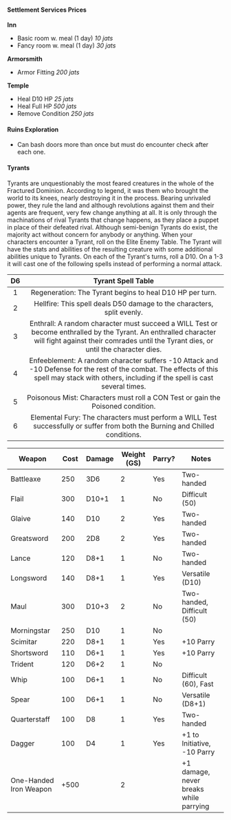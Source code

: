 #### Settlement Services Prices

**Inn**
-  Basic room w. meal (1 day) *10 jats*
- Fancy room w. meal (1 day) *30 jats*

**Armorsmith** 
 - Armor Fitting *200 jats*

**Temple**
- Heal D10 HP *25 jats*
- Heal Full HP *500 jats*
- Remove Condition *250 jats*
#### Ruins Exploration

- Can bash doors more than once but must do encounter check after each one.
#### Tyrants

Tyrants are unquestionably the most feared creatures in the whole of the Fractured Dominion. According to legend, it was them who brought the world to its knees, nearly destroying it in the process. Bearing unrivaled power, they rule the land and although revolutions against them and their agents are frequent, very few change anything at all. It is only through the machinations of rival Tyrants that change happens, as they place a puppet in place of their defeated rival. Although semi-benign Tyrants do exist, the majority act without concern for anybody or anything. When your characters encounter a Tyrant, roll on the Elite Enemy Table. The Tyrant will have the stats and abilities of the resulting creature with some additional abilities unique to Tyrants. On each of the Tyrant's turns, roll a D10. On a 1-3 it will cast one of the following spells instead of performing a normal attack.

| D6  |                                                                                           Tyrant Spell Table                                                                                            |
| :-: | :-----------------------------------------------------------------------------------------------------------------------------------------------------------------------------------------------------: |
|  1  |                                                                        Regeneration: The Tyrant begins to heal D10 HP per turn.                                                                         |
|  2  |                                                                 Hellfire: This spell deals D50 damage to the characters, split evenly.                                                                  |
|  3  | Enthrall: A random character must succeed a WILL Test or become enthralled by the Tyrant. An enthralled character will fight against their comrades until the Tyrant dies, or until the character dies. |
|  4  |     Enfeeblement: A random character suffers -10 Attack and -10 Defense for the rest of the combat. The effects of this spell may stack with others, including if the spell is cast several times.      |
|  5  |                                                             Poisonous Mist: Characters must roll a CON Test or gain the Poisoned condition.                                                             |
|  6  |                                      Elemental Fury: The characters must perform a WILL Test successfully or suffer from both the Burning and Chilled conditions.                                       |


| Weapon                 | Cost | Damage | Weight (GS) | Parry? | Notes                                  |
| ---------------------- | ---- | ------ | ----------- | ------ | -------------------------------------- |
| Battleaxe              | 250  | 3D6    | 2           | Yes    | Two-handed                             |
| Flail                  | 300  | D10+1  | 1           | No     | Difficult (50)                         |
| Glaive                 | 140  | D10    | 2           | Yes    | Two-handed                             |
| Greatsword             | 200  | 2D8    | 2           | Yes    | Two-handed                             |
| Lance                  | 120  | D8+1   | 1           | No     | Two-handed                             |
| Longsword              | 140  | D8+1   | 1           | Yes    | Versatile (D10)                        |
| Maul                   | 300  | D10+3  | 2           | No     | Two-handed, Difficult (50)             |
| Morningstar            | 250  | D10    | 1           | No     |                                        |
| Scimitar               | 220  | D8+1   | 1           | Yes    | +10 Parry                              |
| Shortsword             | 110  | D6+1   | 1           | Yes    | +10 Parry                              |
| Trident                | 120  | D6+2   | 1           | No     |                                        |
| Whip                   | 100  | D6+1   | 1           | No     | Difficult (60), Fast                   |
| Spear                  | 100  | D6+1   | 1           | No     | Versatile (D8+1)                       |
| Quarterstaff           | 100  | D8     | 1           | Yes    | Two-handed                             |
| Dagger                 | 100  | D4     | 1           | Yes    | +1 to Initiative, -10 Parry            |
| One-Handed Iron Weapon | +500 |        | 2           |        | +1 damage, never breaks while parrying |
